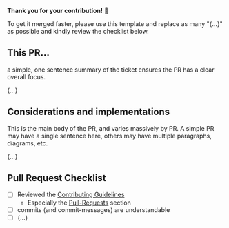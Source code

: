 **Thank you for your contribution!** 🙌

To get it merged faster, please use this template and replace as many "{...}" as possible and kindly review the checklist below.

## This PR…

a simple, one sentence summary of the ticket ensures the PR has a clear overall focus.

{...}

## Considerations and implementations

This is the main body of the PR, and varies massively by PR. A simple PR may have a single sentence here, others may have multiple paragraphs, diagrams, etc.

{...}

## Pull Request Checklist
- [ ] Reviewed the [Contributing Guidelines](https://github.com/treee111/wahooMapsCreator/blob/develop/.github/CONTRIBUTING.md)
    + Especially the [Pull-Requests](https://github.com/treee111/wahooMapsCreator/blob/develop/.github/CONTRIBUTING.md#Pull-Requests) section
- [ ] commits (and commit-messages) are understandable
- [ ] {...}